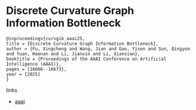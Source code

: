 # Discrete Curvature Graph Information Bottleneck

```
@inproceedings{curvgib_aaai25,
title = {Discrete Curvature Graph Information Bottleneck},
author = {Fu, Xingcheng and Wang, Jian and Gao, Yisen and Sun, Qingyun and Yuan, Haonan and Li, Jianxin and Li, Xianxian},
booktitle = {Proceedings of the AAAI Conference on Artificial Intelligence (AAAI)},
pages = {16666--16673},
year = {2025}
}
```

links
- [aaai](https://ojs.aaai.org/index.php/AAAI/article/view/33831)
